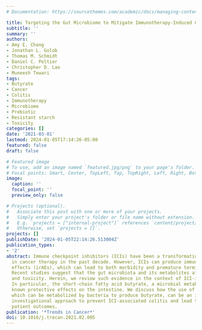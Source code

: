 ```yaml
---
# Documentation: https://sourcethemes.com/academic/docs/managing-content/

title: Targeting the Gut Microbiome to Mitigate Immunotherapy-Induced Colitis in Cancer
subtitle: ''
summary: ''
authors:
- Amy E. Chang
- Jonathan L. Golob
- Thomas M. Schmidt
- Daniel C. Peltier
- Christopher D. Lao
- Muneesh Tewari
tags:
- Butyrate
- Cancer
- Colitis
- Immunotherapy
- Microbiome
- Prebiotic
- Resistant starch
- Toxicity
categories: []
date: '2021-03-01'
lastmod: 2024-01-05T17:14:26-05:00
featured: false
draft: false

# Featured image
# To use, add an image named `featured.jpg/png` to your page's folder.
# Focal points: Smart, Center, TopLeft, Top, TopRight, Left, Right, BottomLeft, Bottom, BottomRight.
image:
  caption: ''
  focal_point: ''
  preview_only: false

# Projects (optional).
#   Associate this post with one or more of your projects.
#   Simply enter your project's folder or file name without extension.
#   E.g. `projects = ["internal-project"]` references `content/project/deep-learning/index.md`.
#   Otherwise, set `projects = []`.
projects: []
publishDate: '2024-01-05T22:14:26.513004Z'
publication_types:
- '2'
abstract: Immune checkpoint inhibitors (ICIs) have been a transformational advance
  in cancer therapy in the past decade. However, ICIs can produce immune-related adverse
  effects (irAEs), which can lead to both morbidity and premature termination of therapy.
  Recent studies suggest that the gut microbiota and its metabolites affect ICI efficacy
  and toxicity. Herein, we review such evidence in the context of ICI-induced colitis.
  In particular, the short-chain fatty acid butyrate, a microbial metabolite, has
  known protective effects on the intestine. We discuss how the use of dietary prebiotics,
  which can be metabolized by bacteria to produce butyrate, can be an intriguing new
  investigational approach to prevent ICI-associated colitis and lead to improved
  patient outcomes.
publication: '*Trends in Cancer*'
doi: 10.1016/j.trecan.2021.02.005
---
```

